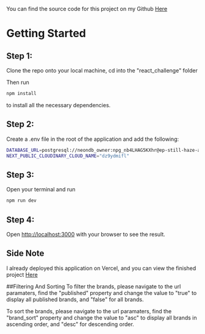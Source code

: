 You can find the source code for this project on my Github [Here](https://github.com/MarleySetwaba/accenture-react-challenge) 

# Getting Started

## Step 1: 
Clone the repo onto your local machine, cd into the "react_challenge" folder

Then run

```bash
npm install
```

to install all the necessary dependencies.

## Step 2: 

Create a .env file in the root of the application and add the following:

```bash
DATABASE_URL=postgresql://neondb_owner:npg_nb4LHAG5KXhr@ep-still-haze-a9iywm8k-pooler.gwc.azure.neon.tech/neondb?sslmode=require
NEXT_PUBLIC_CLOUDINARY_CLOUD_NAME="dz9ydmifl"
```


## Step 3: 
Open your terminal and run 

```bash
npm run dev
```


## Step 4: 

Open [http://localhost:3000](http://localhost:3000) with your browser to see the result.


## Side Note
I already deployed this application on Vercel, and you can view the finished project [Here](https://accenture-react-challenge.vercel.app/)

##Filtering And Sorting
To filter the brands, please navigate to the url paramaters, find the "published" property and change the value to "true" to display all published brands, and "false" for all brands.

To sort the brands, please navigate to the url paramaters, find the "brand_sort" property and change the value to "asc" to display all brands in ascending order, and "desc" for descending order.
